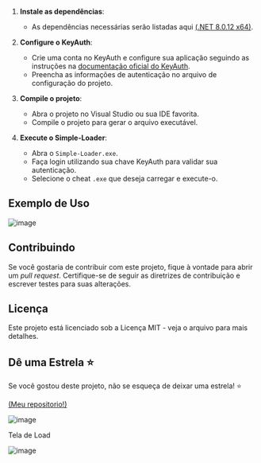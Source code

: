 1. **Instale as dependências**:
   - As dependências necessárias serão listadas aqui [(.NET 8.0.12 x64)](https://dotnet.microsoft.com/pt-br/download/dotnet/thank-you/runtime-8.0.12-windows-x64-installer).

2. **Configure o KeyAuth**:
   - Crie uma conta no KeyAuth e configure sua aplicação seguindo as instruções na [documentação oficial do KeyAuth](https://keyauth.cc/).
   - Preencha as informações de autenticação no arquivo de configuração do projeto.

3. **Compile o projeto**:
   - Abra o projeto no Visual Studio ou sua IDE favorita.
   - Compile o projeto para gerar o arquivo executável.

4. **Execute o Simple-Loader**:
   - Abra o `Simple-Loader.exe`.
   - Faça login utilizando sua chave KeyAuth para validar sua autenticação.
   - Selecione o cheat `.exe` que deseja carregar e execute-o.

## Exemplo de Uso

![image](https://github.com/user-attachments/assets/d1cbf409-397e-4d1b-a71f-b5aff60df654)


## Contribuindo

Se você gostaria de contribuir com este projeto, fique à vontade para abrir um *pull request*. Certifique-se de seguir as diretrizes de contribuição e escrever testes para suas alterações.

## Licença

Este projeto está licenciado sob a Licença MIT - veja o arquivo para mais detalhes.

## Dê uma Estrela ⭐

Se você gostou deste projeto, não se esqueça de deixar uma estrela! ⭐

[(Meu repositorio!)](https://github.com/ySnowDev/Simple-Loader)

![image](https://github.com/user-attachments/assets/d1cbf409-397e-4d1b-a71f-b5aff60df654)


Tela de Load


![image](https://github.com/user-attachments/assets/d40d48a6-45be-4011-90e8-258979f8f635)


